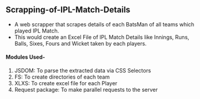 ## Scrapping-of-IPL-Match-Details

- A web scrapper that scrapes details of each BatsMan of all teams which played IPL Match. 
- This would create an Excel File of IPL Match Details like Innings, Runs, Balls, Sixes, Fours and Wicket taken by each players. 
#### Modules Used- 
1. JSDOM: To parse the extracted data via CSS Selectors 
2. FS:  To create directories of each team 
3. XLXS:  To create excel file for each Player
4. Request package: To make parallel requests to the server 

